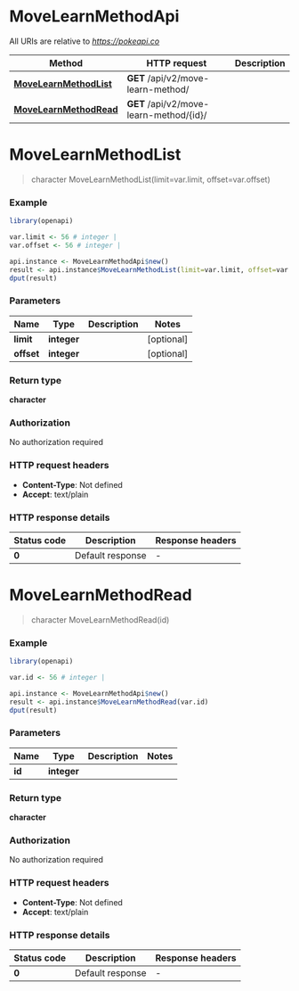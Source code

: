 # MoveLearnMethodApi

All URIs are relative to *https://pokeapi.co*

Method | HTTP request | Description
------------- | ------------- | -------------
[**MoveLearnMethodList**](MoveLearnMethodApi.md#MoveLearnMethodList) | **GET** /api/v2/move-learn-method/ | 
[**MoveLearnMethodRead**](MoveLearnMethodApi.md#MoveLearnMethodRead) | **GET** /api/v2/move-learn-method/{id}/ | 


# **MoveLearnMethodList**
> character MoveLearnMethodList(limit=var.limit, offset=var.offset)



### Example
```R
library(openapi)

var.limit <- 56 # integer | 
var.offset <- 56 # integer | 

api.instance <- MoveLearnMethodApi$new()
result <- api.instance$MoveLearnMethodList(limit=var.limit, offset=var.offset)
dput(result)
```

### Parameters

Name | Type | Description  | Notes
------------- | ------------- | ------------- | -------------
 **limit** | **integer**|  | [optional] 
 **offset** | **integer**|  | [optional] 

### Return type

**character**

### Authorization

No authorization required

### HTTP request headers

 - **Content-Type**: Not defined
 - **Accept**: text/plain

### HTTP response details
| Status code | Description | Response headers |
|-------------|-------------|------------------|
| **0** | Default response |  -  |

# **MoveLearnMethodRead**
> character MoveLearnMethodRead(id)



### Example
```R
library(openapi)

var.id <- 56 # integer | 

api.instance <- MoveLearnMethodApi$new()
result <- api.instance$MoveLearnMethodRead(var.id)
dput(result)
```

### Parameters

Name | Type | Description  | Notes
------------- | ------------- | ------------- | -------------
 **id** | **integer**|  | 

### Return type

**character**

### Authorization

No authorization required

### HTTP request headers

 - **Content-Type**: Not defined
 - **Accept**: text/plain

### HTTP response details
| Status code | Description | Response headers |
|-------------|-------------|------------------|
| **0** | Default response |  -  |

